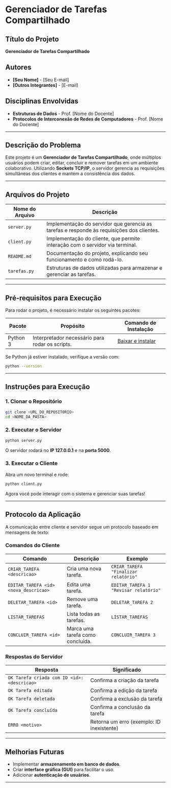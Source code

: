 # Gerenciador de Tarefas Compartilhado

## Título do Projeto
**Gerenciador de Tarefas Compartilhado**

## Autores
- **[Seu Nome]** - [Seu E-mail]
- **[Outros Integrantes]** - [E-mail]

## Disciplinas Envolvidas
- **Estruturas de Dados** - Prof. [Nome do Docente]
- **Protocolos de Interconexão de Redes de Computadores** - Prof. [Nome do Docente]

---

## Descrição do Problema
Este projeto é um **Gerenciador de Tarefas Compartilhado**, onde múltiplos usuários podem criar, editar, concluir e remover tarefas em um ambiente colaborativo. Utilizando **Sockets TCP/IP**, o servidor gerencia as requisições simultâneas dos clientes e mantém a consistência dos dados.

---

## Arquivos do Projeto
| Nome do Arquivo | Descrição |
|----------------|-----------|
| `server.py` | Implementação do servidor que gerencia as tarefas e responde às requisições dos clientes. |
| `client.py` | Implementação do cliente, que permite interação com o servidor via terminal. |
| `README.md` | Documentação do projeto, explicando seu funcionamento e como rodá-lo. |
| `tarefas.py` | Estruturas de dados utilizadas para armazenar e gerenciar as tarefas. |

---

## Pré-requisitos para Execução
Para rodar o projeto, é necessário instalar os seguintes pacotes:

| Pacote | Propósito | Comando de Instalação |
|--------|----------|----------------------|
| Python 3 | Interpretador necessário para rodar os scripts. | [Baixar e instalar](https://www.python.org/) |

Se Python já estiver instalado, verifique a versão com:
```sh
python --version
```

---

## Instruções para Execução
### 1. Clonar o Repositório
```sh
git clone <URL_DO_REPOSITORIO>
cd <NOME_DA_PASTA>
```

### 2. Executar o Servidor
```sh
python server.py
```
O servidor rodará no **IP 127.0.0.1** e na **porta 5000**.

### 3. Executar o Cliente
Abra um novo terminal e rode:
```sh
python client.py
```
Agora você pode interagir com o sistema e gerenciar suas tarefas!

---

## Protocolo da Aplicação
A comunicação entre cliente e servidor segue um protocolo baseado em mensagens de texto:

### Comandos do Cliente
| Comando | Descrição | Exemplo |
|---------|-------------|---------|
| `CRIAR_TAREFA <descricao>` | Cria uma nova tarefa. | `CRIAR_TAREFA "Finalizar relatório"` |
| `EDITAR_TAREFA <id> <nova_descricao>` | Edita uma tarefa. | `EDITAR_TAREFA 1 "Revisar relatório"` |
| `DELETAR_TAREFA <id>` | Remove uma tarefa. | `DELETAR_TAREFA 2` |
| `LISTAR_TAREFAS` | Lista todas as tarefas. | `LISTAR_TAREFAS` |
| `CONCLUIR_TAREFA <id>` | Marca uma tarefa como concluída. | `CONCLUIR_TAREFA 3` |

### Respostas do Servidor
| Resposta | Significado |
|----------|-------------|
| `OK Tarefa criada com ID <id>: <descricao>` | Confirma a criação da tarefa |
| `OK Tarefa editada` | Confirma a edição da tarefa |
| `OK Tarefa deletada` | Confirma a exclusão da tarefa |
| `OK Tarefa concluída` | Confirma a conclusão da tarefa |
| `ERRO <motivo>` | Retorna um erro (exemplo: ID inexistente) |

---

## Melhorias Futuras
- Implementar **armazenamento em banco de dados**.
- Criar **interface gráfica (GUI)** para facilitar o uso.
- Adicionar **autenticação de usuários**.

---
